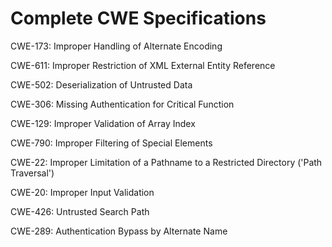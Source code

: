 

# Complete CWE Specifications

CWE-173: Improper Handling of Alternate Encoding

CWE-611: Improper Restriction of XML External Entity Reference

CWE-502: Deserialization of Untrusted Data

CWE-306: Missing Authentication for Critical Function

CWE-129: Improper Validation of Array Index

CWE-790: Improper Filtering of Special Elements

CWE-22: Improper Limitation of a Pathname to a Restricted Directory ('Path Traversal')

CWE-20: Improper Input Validation

CWE-426: Untrusted Search Path

CWE-289: Authentication Bypass by Alternate Name